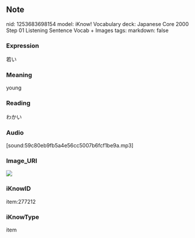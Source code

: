 ## Note
nid: 1253683698154
model: iKnow! Vocabulary
deck: Japanese Core 2000 Step 01 Listening Sentence Vocab + Images
tags: 
markdown: false

### Expression
若い

### Meaning
young

### Reading
わかい

### Audio
[sound:59c80eb9fb5a4e56cc5007b6fcf1be9a.mp3]

### Image_URI
<!DOCTYPE html>
<title></title>
<img src="f2454f15a4a2686ac5abbe0ac7cc178b.jpg">



### iKnowID
item:277212

### iKnowType
item
